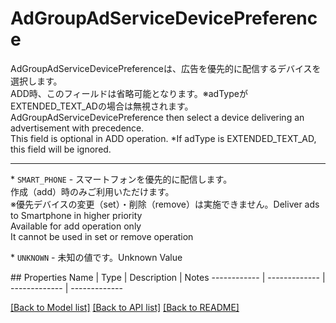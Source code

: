 # AdGroupAdServiceDevicePreference

<div lang=\"ja\">AdGroupAdServiceDevicePreferenceは、広告を優先的に配信するデバイスを選択します。<br> ADD時、このフィールドは省略可能となります。※adTypeがEXTENDED_TEXT_ADの場合は無視されます。</div> <div lang=\"en\">AdGroupAdServiceDevicePreference then select a device delivering an advertisement with precedence.<br> This field is optional in ADD operation. *If adType is EXTENDED_TEXT_AD, this field will be ignored.</div> <hr> <p>* <code>SMART_PHONE</code> - <span lang=\"ja\">スマートフォンを優先的に配信します。<br>作成（add）時のみご利用いただけます。<br>※優先デバイスの変更（set）・削除（remove）は実施できません。</span><span lang=\"en\">Deliver ads to Smartphone in higher priority<br>Available for add operation only<br>It cannot be used in set or remove operation</span></p> <p>* <code>UNKNOWN</code> - <span lang=\"ja\">未知の値です。</span><span lang=\"en\">Unknown Value</span></p> 
## Properties
Name | Type | Description | Notes
------------ | ------------- | ------------- | -------------

[[Back to Model list]](../README.md#documentation-for-models) [[Back to API list]](../README.md#documentation-for-api-endpoints) [[Back to README]](../README.md)


